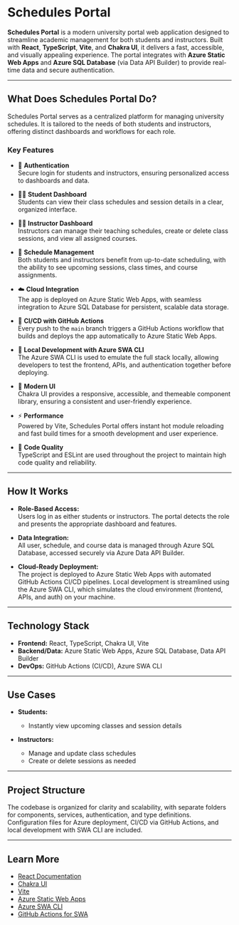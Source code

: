 # Schedules Portal

**Schedules Portal** is a modern university portal web application designed to streamline academic management for both students and instructors. Built with **React**, **TypeScript**, **Vite**, and **Chakra UI**, it delivers a fast, accessible, and visually appealing experience. The portal integrates with **Azure Static Web Apps** and **Azure SQL Database** (via Data API Builder) to provide real-time data and secure authentication.

---

## What Does Schedules Portal Do?

Schedules Portal serves as a centralized platform for managing university schedules. It is tailored to the needs of both students and instructors, offering distinct dashboards and workflows for each role.

### Key Features

- 🔐 **Authentication**  
  Secure login for students and instructors, ensuring personalized access to dashboards and data.

- 🧑‍🎓 **Student Dashboard**  
  Students can view their class schedules and session details in a clear, organized interface.

- 👨‍🏫 **Instructor Dashboard**  
  Instructors can manage their teaching schedules, create or delete class sessions, and view all assigned courses.

- 📅 **Schedule Management**  
  Both students and instructors benefit from up-to-date scheduling, with the ability to see upcoming sessions, class times, and course assignments.

- ☁️ **Cloud Integration**  
  The app is deployed on Azure Static Web Apps, with seamless integration to Azure SQL Database for persistent, scalable data storage.

- 🔄 **CI/CD with GitHub Actions**  
  Every push to the `main` branch triggers a GitHub Actions workflow that builds and deploys the app automatically to Azure Static Web Apps.

- 🧪 **Local Development with Azure SWA CLI**  
  The Azure SWA CLI is used to emulate the full stack locally, allowing developers to test the frontend, APIs, and authentication together before deploying.

- 🎨 **Modern UI**  
  Chakra UI provides a responsive, accessible, and themeable component library, ensuring a consistent and user-friendly experience.

- ⚡ **Performance**  
  Powered by Vite, Schedules Portal offers instant hot module reloading and fast build times for a smooth development and user experience.

- 🧹 **Code Quality**  
  TypeScript and ESLint are used throughout the project to maintain high code quality and reliability.

---

## How It Works

- **Role-Based Access:**  
  Users log in as either students or instructors. The portal detects the role and presents the appropriate dashboard and features.

- **Data Integration:**  
  All user, schedule, and course data is managed through Azure SQL Database, accessed securely via Azure Data API Builder.

- **Cloud-Ready Deployment:**  
  The project is deployed to Azure Static Web Apps with automated GitHub Actions CI/CD pipelines. Local development is streamlined using the Azure SWA CLI, which simulates the cloud environment (frontend, APIs, and auth) on your machine.

---

## Technology Stack

- **Frontend:** React, TypeScript, Chakra UI, Vite
- **Backend/Data:** Azure Static Web Apps, Azure SQL Database, Data API Builder
- **DevOps:** GitHub Actions (CI/CD), Azure SWA CLI

---

## Use Cases

- **Students:**

  - Instantly view upcoming classes and session details

- **Instructors:**
  - Manage and update class schedules
  - Create or delete sessions as needed

---

## Project Structure

The codebase is organized for clarity and scalability, with separate folders for components, services, authentication, and type definitions. Configuration files for Azure deployment, CI/CD via GitHub Actions, and local development with SWA CLI are included.

---

## Learn More

- [React Documentation](https://react.dev/)
- [Chakra UI](https://chakra-ui.com/)
- [Vite](https://vite.dev/)
- [Azure Static Web Apps](https://learn.microsoft.com/en-us/azure/static-web-apps/)
- [Azure SWA CLI](https://azure.github.io/static-web-apps-cli/)
- [GitHub Actions for SWA](https://learn.microsoft.com/en-us/azure/static-web-apps/github-actions-workflow)

